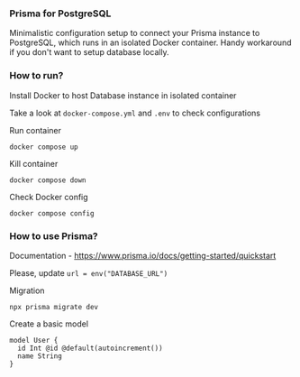 ### Prisma for PostgreSQL

Minimalistic configuration setup to connect your Prisma instance to PostgreSQL, which runs in an isolated Docker container. Handy workaround
if you don't want to setup database locally.


### How to run?

Install Docker to host Database instance in isolated container

Take a look at `docker-compose.yml` and `.env` to check configurations

Run container

```
docker compose up
```

Kill container

```
docker compose down
```

Check Docker config

```
docker compose config
```

### How to use Prisma?

Documentation - https://www.prisma.io/docs/getting-started/quickstart

Please, update `url = env("DATABASE_URL")`

Migration

```
npx prisma migrate dev
```

Create a basic model

```
model User {
  id Int @id @default(autoincrement())
  name String
}
```
